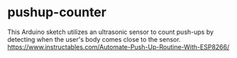 # pushup-counter
This Arduino sketch utilizes an ultrasonic sensor to count push-ups by detecting when the user's body comes close to the sensor.
 https://www.instructables.com/Automate-Push-Up-Routine-With-ESP8266/
